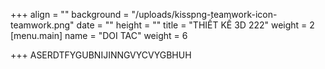 +++
align = ""
background = "/uploads/kisspng-teamwork-icon-teamwork.png"
date = ""
height = ""
title = "THIẾT KẾ 3D 222"
weight = 2
[menu.main]
name = "DOI TAC"
weight = 6

+++
ASERDTFYGUBNIJINNGVYCVYGBHUH